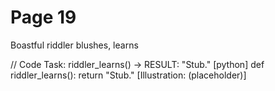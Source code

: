 # Page 19

Boastful riddler blushes, learns

// Code Task: riddler_learns() → RESULT: "Stub."
[python]
def riddler_learns():
    return "Stub."
[Illustration: (placeholder)]
